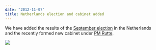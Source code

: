 ```yaml
---
date: "2012-11-07"
title: Netherlands election and cabinet added
---
```


We have added the results of the [September election]( http://dev.parlgov.org/data/nld/election-parliament/2012-09-12/) in the Netherlands and the recently formed new cabinet under [PM Rutte](http://dev.parlgov.org/data/nld/cabinet-party/2012-11-05/).

![](/images/parliament-scotland.jpg)
